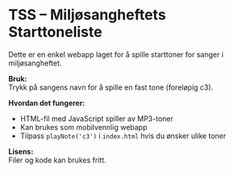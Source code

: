 # TSS – Miljøsangheftets Starttoneliste

Dette er en enkel webapp laget for å spille starttoner for sanger i miljøsangheftet.

**Bruk:**  
Trykk på sangens navn for å spille en fast tone (foreløpig c3).  

**Hvordan det fungerer:**  
- HTML-fil med JavaScript spiller av MP3-toner  
- Kan brukes som mobilvennlig webapp  
- Tilpass `playNote('c3')` i `index.html` hvis du ønsker ulike toner

**Lisens:**  
Filer og kode kan brukes fritt.
